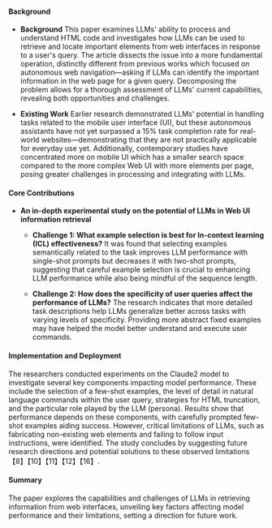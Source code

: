 #### Background
- **Background**
This paper examines LLMs' ability to process and understand HTML code and investigates how LLMs can be used to retrieve and locate important elements from web interfaces in response to a user's query. The article dissects the issue into a more fundamental operation, distinctly different from previous works which focused on autonomous web navigation—asking if LLMs can identify the important information in the web page for a given query. Decomposing the problem allows for a thorough assessment of LLMs' current capabilities, revealing both opportunities and challenges.

- **Existing Work**
Earlier research demonstrated LLMs' potential in handling tasks related to the mobile user interface (UI), but these autonomous assistants have not yet surpassed a 15% task completion rate for real-world websites—demonstrating that they are not practically applicable for everyday use yet. Additionally, contemporary studies have concentrated more on mobile UI which has a smaller search space compared to the more complex Web UI with more elements per page, posing greater challenges in processing and integrating with LLMs.

#### Core Contributions
  - **An in-depth experimental study on the potential of LLMs in Web UI information retrieval**
      - **Challenge 1: What example selection is best for In-context learning (ICL) effectiveness?**
          It was found that selecting examples semantically related to the task improves LLM performance with single-shot prompts but decreases it with two-shot prompts, suggesting that careful example selection is crucial to enhancing LLM performance while also being mindful of the sequence length.

      - **Challenge 2: How does the specificity of user queries affect the performance of LLMs?**
          The research indicates that more detailed task descriptions help LLMs generalize better across tasks with varying levels of specificity. Providing more abstract fixed examples may have helped the model better understand and execute user commands.

#### Implementation and Deployment
The researchers conducted experiments on the Claude2 model to investigate several key components impacting model performance. These include the selection of a few-shot examples, the level of detail in natural language commands within the user query, strategies for HTML truncation, and the particular role played by the LLM (persona). Results show that performance depends on these components, with carefully prompted few-shot examples aiding success. However, critical limitations of LLMs, such as fabricating non-existing web elements and failing to follow input instructions, were identified. The study concludes by suggesting future research directions and potential solutions to these observed limitations【8】【10】【11】【12】【16】.

#### Summary
The paper explores the capabilities and challenges of LLMs in retrieving information from web interfaces, unveiling key factors affecting model performance and their limitations, setting a direction for future work.